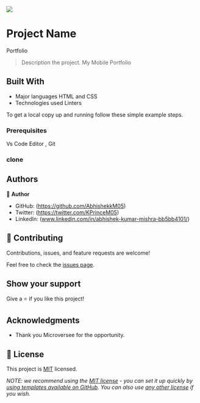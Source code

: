 ![](https://img.shields.io/badge/Microverse-blueviolet)

# Project Name
Portfolio

> Description the project.
 My Mobile Portfolio


## Built With

- Major languages HTML and CSS 
- Technologies used  Linters 

To get a local copy up and running follow these simple example steps.

### Prerequisites
Vs Code Editor , Git 

### clone

## Authors

👤 **Author**

- GitHub: (https://github.com/AbhishekkM05)
- Twitter: (https://twitter.com/KPrinceM05)
- LinkedIn: (www.linkedin.com/in/abhishek-kumar-mishra-bb5bb4101/)

## 🤝 Contributing

Contributions, issues, and feature requests are welcome!

Feel free to check the [issues page](../../issues/).

## Show your support

Give a ⭐️ if you like this project!

## Acknowledgments

- Thank you Microversee for the opportunity.


## 📝 License

This project is [MIT](./LICENSE) licensed.

_NOTE: we recommend using the [MIT license](https://choosealicense.com/licenses/mit/) - you can set it up quickly by [using templates available on GitHub](https://docs.github.com/en/communities/setting-up-your-project-for-healthy-contributions/adding-a-license-to-a-repository). You can also use [any other license](https://choosealicense.com/licenses/) if you wish._
